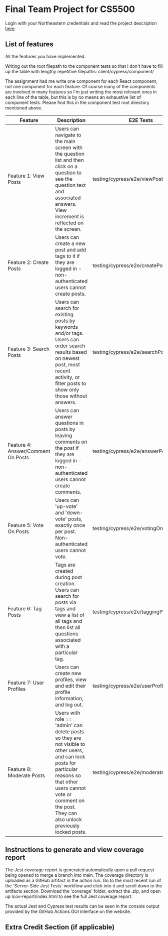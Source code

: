 # Final Team Project for CS5500

Login with your Northeastern credentials and read the project description [here](https://northeastern-my.sharepoint.com/:w:/g/personal/j_mitra_northeastern_edu/ETUqq9jqZolOr0U4v-gexHkBbCTAoYgTx7cUc34ds2wrTA?e=URQpeI).

## List of features

All the features you have implemented. 

Writing out the root filepath to the component tests so that I don't have to fill up the table with lengthy repetitive filepaths: client/cypress/component/

The assignment had me write one component for each React component, not one component for each feature. Of course many of the components are involved in many features so I'm just writing the most relevant ones in each line of the table, but this is by no means an exhaustive list of component tests. Please find this in the component test root directory mentioned above. 

| Feature   | Description     | E2E Tests      | Component Tests | Jest Tests     |
|-----------|-----------------|----------------|-----------------|----------------|
| Feature 1: View Posts | Users can navigate to the main screen with the question list and then click on a question to see the question text and associated answers. View increment is reflected on the screen. | testing/cypress/e2e/viewPosts.cy.js | AnswerPage.cy.js, QuestionPage.cy.js, Question.cy.js, QuestionBody.cy.js | server/tests/viewPosts.test.js |
| Feature 2: Create Posts | Users can create a new post and add tags to it if they are logged in - non-authenticated users cannot create posts. | testing/cypress/e2e/createPosts.cy.js | NewQuestion.cy.js | server/tests/createPosts.test.js |
| Feature 3: Search Posts | Users can search for existing posts by keywords and/or tags. Users can order search results based on newest post, most recent activity, or filter posts to show only those without answers. | testing/cypress/e2e/searchPosts.cy.js | Header.cy.js, QuestionPage.cy.js | server/tests/searchPosts.test.js |
| Feature 4: Answer/Comment On Posts | Users can answer questions in posts by leaving comments on the post if they are logged in - non-authenticated users cannot create comments. | testing/cypress/e2e/answerPosts.cy.js | Answer.cy.js, AnswerHeader.cy.js, AnswerPage.cy.js, NewAnswer.cy.js | server/tests/answerPosts.test.js |
| Feature 5: Vote On Posts | Users can 'up-vote' and 'down-vote' posts, exactly once per post. Non-authenticated users cannot vote. | testing/cypress/e2e/votingOnPosts.cy.js| VoteButton.cy.js | server/tests/votingOnPosts.test.js |
| Feature 6: Tag Posts | Tags are created during post creation. Users can search for posts via tags and view a list of all tags and then list all questions associated with a particular tag. | testing/cypress/e2e/taggingPosts.cy.js | Tag.cy.js, TagPage.cy.js, NewQuestion.cy.js, Question.cy.js | server/tests/taggingPosts.test.js |
| Feature 7: User Profiles | Users can create new profiles, view and edit their profile information, and log out. | testing/cypress/e2e/userProfiles.cy.js | ProfilePage.cy.js, ProfileComponent.cy.js, ProfileDetails.cy.js, ProfileEditor.cy.js, ProfileHeader.cy.js, ProfileQuestion.cy.js | server/tests/userProfiles.test.js |
| Feature 8: Moderate Posts | Users with role == 'admin' can delete posts so they are not visible to other users, and can lock posts for particular reasons so that other users cannot vote or comment on the post. They can also unlock previously locked posts. | testing/cypress/e2e/moderatePosts.cy.js | AnswerPage.cy.js | moderatePosts.test.js |

## Instructions to generate and view coverage report 
The Jest coverage report is generated automatically upon a pull request being opened to merge a branch into main. The coverage directory is uploaded as a GitHub artifact in the action run. Go to the most recent run of the 'Server-Side Jest Tests' workflow and click into it and scroll down to the artifacts section. Download the 'coverage' folder, extract the .zip, and open up lcov-report/index.html to see the full Jest coverage report.

The actual Jest and Cypress test results can be seen in the console output provided by the GitHub Actions GUI interface on the website.

## Extra Credit Section (if applicable)
